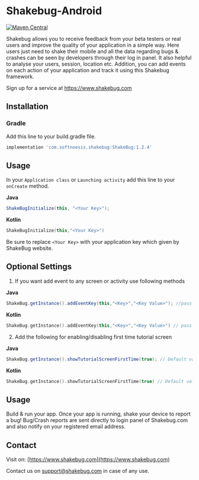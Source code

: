 # Shakebug-Android
[![Maven Central](https://img.shields.io/maven-central/v/com.softnoesis.shakebug/ShakeBug.svg?label=Maven%20Central)](https://search.maven.org/search?q=g:com.softnoesis.shakebug)

Shakebug allows you to receive feedback from your beta testers or real users and improve the quality of your application in a simple way. Here users just need to shake their mobile and all the data regarding bugs & crashes can be seen by developers through their log in panel. It also helpful to analyse your users, session, location etc. Addition, you can add events on each action of your application and track it using this Shakebug framework.

Sign up for a service at https://www.shakebug.com

## Installation

### Gradle

Add this line to your build.gradle file.

```groovy
implementation 'com.softnoesis.shakebug:ShakeBug:1.2.4'
```

## Usage

In your `Application class` or `Launching activity` add this line to your `onCreate` method.

**Java**
```java
ShakeBugInitialize(this, "<Your Key>");
```
**Kotlin**
```kotlin
ShakeBugInitialize(this,"<Your Key>")
```
    
Be sure to replace `<Your Key>` with your application key which given by ShakeBug website.


## Optional Settings

1. If you want add event to any screen or activity use following methods

**Java**
```java
ShakeBug.getInstance().addEventKey(this,"<Key>","<Key Value>"); //pass any key or value
```

**Kotlin**
```kotlin
ShakeBug.getInstance().addEventKey(this,"<Key>","<Key Value>") // pass any key or value
```
   
2. Add the following for enabling/disabling first time tutorial screen

**Java**
```java
ShakeBug.getInstance().showTutorialScreenFirstTime(true); // Default value True
```

**Kotlin**
```kotlin
ShakeBug.getInstance().showTutorialScreenFirstTime(true) // Default value True
```

## Usage

Build & run your app. Once your app is running, shake your device to report a bug! Bug/Crash reports are sent directly to login panel of Shakebug.com and also notify on your registered email address.


## Contact
Visit on: [https://www.shakebug.com](https://www.shakebug.com)

Contact us on support@shakebug.com in case of any use.
